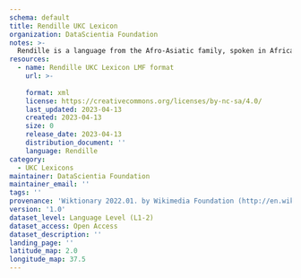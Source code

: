 ```yaml
---
schema: default
title: Rendille UKC Lexicon
organization: DataScientia Foundation
notes: >-
  Rendille is a language from the Afro-Asiatic family, spoken in Africa. The UKC Lexicon of Rendille is represented as a lexico-semantic network. It consists of words, word senses, synsets, as well as sense-level and synset-level relationships.
resources:
  - name: Rendille UKC Lexicon LMF format
    url: >-
      
    format: xml
    license: https://creativecommons.org/licenses/by-nc-sa/4.0/
    last_updated: 2023-04-13
    created: 2023-04-13
    size: 0
    release_date: 2023-04-13
    distribution_document: ''
    language: Rendille
category:
  - UKC Lexicons
maintainer: DataScientia Foundation
maintainer_email: ''
tags: ''
provenance: 'Wiktionary 2022.01. by Wikimedia Foundation (http://en.wiktionary.org); Princeton WordNet 2.1 by Princeton University (https://wordnet.princeton.edu)'
version: '1.0'
dataset_level: Language Level (L1-2)
dataset_access: Open Access
dataset_description: ''
landing_page: ''
latitude_map: 2.0
longitude_map: 37.5
---
```

